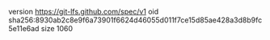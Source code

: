 version https://git-lfs.github.com/spec/v1
oid sha256:8930ab2c8e9f6a73901f6624d46055d011f7ce15d85ae428a3d8b9fc5e11e6ad
size 1060

